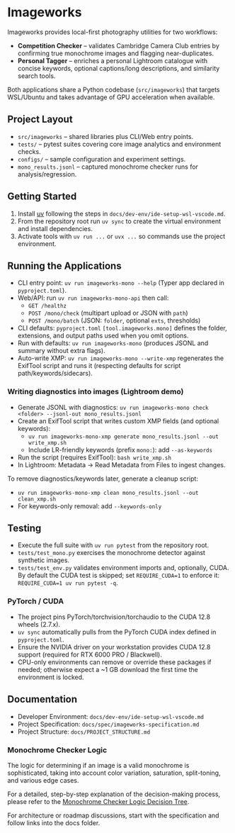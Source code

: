 # Imageworks

Imageworks provides local-first photography utilities for two workflows:

- **Competition Checker** – validates Cambridge Camera Club entries by confirming true monochrome images and flagging near-duplicates.
- **Personal Tagger** – enriches a personal Lightroom catalogue with concise keywords, optional captions/long descriptions, and similarity search tools.

Both applications share a Python codebase (`src/imageworks`) that targets WSL/Ubuntu and takes advantage of GPU acceleration when available.

## Project Layout
- `src/imageworks` – shared libraries plus CLI/Web entry points.
- `tests/` – pytest suites covering core image analytics and environment checks.
- `configs/` – sample configuration and experiment settings.
- `mono_results.jsonl` – captured monochrome checker runs for analysis/regression.

## Getting Started
1. Install [uv](https://docs.astral.sh/uv/) following the steps in `docs/dev-env/ide-setup-wsl-vscode.md`.
2. From the repository root run `uv sync` to create the virtual environment and install dependencies.
3. Activate tools with `uv run ...` or `uvx ...` so commands use the project environment.

## Running the Applications
- CLI entry point: `uv run imageworks-mono --help` (Typer app declared in `pyproject.toml`).
- Web/API: run `uv run imageworks-mono-api` then call:
  - `GET /healthz`
  - `POST /mono/check` (multipart upload or JSON with `path`)
  - `POST /mono/batch` (JSON: `folder`, optional `exts`, thresholds)
- CLI defaults: `pyproject.toml` `[tool.imageworks.mono]` defines the folder, extensions, and output paths used when you omit options.
- Run with defaults: `uv run imageworks-mono` (produces JSONL and summary without extra flags).
- Auto-write XMP: `uv run imageworks-mono --write-xmp` regenerates the ExifTool script and runs it (respecting defaults for script path/keywords/sidecars).

### Writing diagnostics into images (Lightroom demo)
- Generate JSONL with diagnostics: `uv run imageworks-mono check <folder> --jsonl-out mono_results.jsonl`
- Create an ExifTool script that writes custom XMP fields (and optional keywords):
  - `uv run imageworks-mono-xmp generate mono_results.jsonl --out write_xmp.sh`
  - Include LR-friendly keywords (prefix `mono:`): add `--as-keywords`
- Run the script (requires ExifTool): `bash write_xmp.sh`
- In Lightroom: Metadata → Read Metadata from Files to ingest changes.

To remove diagnostics/keywords later, generate a cleanup script:
- `uv run imageworks-mono-xmp clean mono_results.jsonl --out clean_xmp.sh`
- For keywords-only removal: add `--keywords-only`

## Testing
- Execute the full suite with `uv run pytest` from the repository root.
- `tests/test_mono.py` exercises the monochrome detector against synthetic images.
- `tests/test_env.py` validates environment imports and, optionally, CUDA. By default the CUDA test is skipped; set `REQUIRE_CUDA=1` to enforce it: `REQUIRE_CUDA=1 uv run pytest -q`.

### PyTorch / CUDA
- The project pins PyTorch/torchvision/torchaudio to the CUDA 12.8 wheels (2.7.x).
- `uv sync` automatically pulls from the PyTorch CUDA index defined in `pyproject.toml`.
- Ensure the NVIDIA driver on your workstation provides CUDA 12.8 support (required for RTX 6000 PRO / Blackwell).
- CPU-only environments can remove or override these packages if needed; otherwise expect a ~1 GB download the first time the environment is locked.

## Documentation
- Developer Environment: `docs/dev-env/ide-setup-wsl-vscode.md`
- Project Specification: `docs/spec/imageworks-specification.md`
- Project Structure: `docs/PROJECT_STRUCTURE.md`

### Monochrome Checker Logic

The logic for determining if an image is a valid monochrome is sophisticated, taking into account color variation, saturation, split-toning, and various edge cases.

For a detailed, step-by-step explanation of the decision-making process, please refer to the [Monochrome Checker Logic Decision Tree](./docs/MONOCHROME_CHECKER_LOGIC.md).

For architecture or roadmap discussions, start with the specification and follow links into the docs folder.
